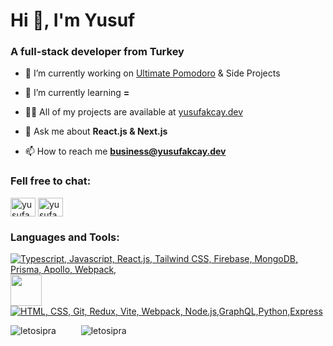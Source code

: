 <h1>Hi 👋, I'm Yusuf</h1>
<h3>A full-stack developer from Turkey</h3>



- 🔭 I’m currently working on [Ultimate Pomodoro](https://github.com/LetoSipra/ultimate-pomodoro) & Side Projects

- 🌱 I’m currently learning **=**

- 👨‍💻 All of my projects are available at [yusufakcay.dev](https://yusufakcay.dev/)

- 💬 Ask me about **React.js & Next.js**

- 📫 How to reach me **business@yusufakcay.dev**

<h3 align="left">Fell free to chat:</h3>
<p align="left">
<a href="https://twitter.com/yusufakcay22" target="blank"><img align="center" src="https://raw.githubusercontent.com/rahuldkjain/github-profile-readme-generator/master/src/images/icons/Social/twitter.svg" alt="yusufakcay22" height="30" width="40" /></a>
<a href="https://linkedin.com/in/yusufakcay-dev" target="blank"><img align="center" src="https://raw.githubusercontent.com/rahuldkjain/github-profile-readme-generator/master/src/images/icons/Social/linked-in-alt.svg" alt="yusufakcay-dev" height="30" width="40" /></a>
</p>

<h3 align="left">Languages and Tools:</h3>
<p align="left">
  <a href="#">
    <img src="https://skillicons.dev/icons?i=ts,python,js,nextjs,react,tailwind,firebase,mongodb,prisma" alt="Typescript, Javascript, React.js, Tailwind CSS, Firebase, MongoDB, Prisma, Apollo, Webpack," />  <img src="https://trpc.io/img/logo.svg" height="50" /> <br/>
    <img src="https://skillicons.dev/icons?i=html,css,git,redux,vite,webpack,nodejs,graphql,express,apollo" alt="HTML, CSS, Git, Redux, Vite, Webpack, Node.js,GraphQL,Python,Express" />
 </a>
</p>

<p>     <img src="https://github-readme-streak-stats.herokuapp.com/?user=letosipra&theme=dark" alt="letosipra" />   &ensp;&ensp;       &ensp;&ensp; 
<img src="https://github-readme-stats.vercel.app/api/top-langs?username=letosipra&show_icons=true&theme=dracula&locale=en&layout=compact" alt="letosipra" /></p>
